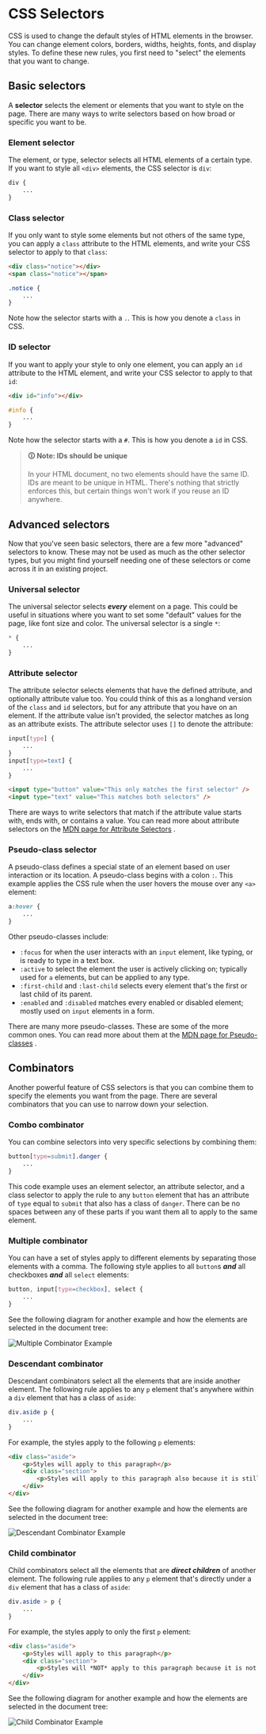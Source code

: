 # CSS Selectors

CSS is used to change the default styles of HTML elements in the browser. You can change element colors, borders, widths, heights, fonts, and display styles. To define these new rules, you first need to "select" the elements that you want to change.

## Basic selectors

A **selector** selects the element or elements that you want to style on the page. There are many ways to write selectors based on how broad or specific you want to be.

### Element selector

The element, or type, selector selects all HTML elements of a certain type. If you want to style all `<div>` elements, the CSS selector is `div`:

```css
div {
    ...
}
```

### Class selector

If you only want to style some elements but not others of the same type, you can apply a `class` attribute to the HTML elements, and write your CSS selector to apply to that `class`:

```html
<div class="notice"></div>
<span class="notice"></span>
```

```css
.notice {
    ...
}
```

Note how the selector starts with a `.`. This is how you denote a `class` in CSS.

### ID selector

If you want to apply your style to only one element, you can apply an `id` attribute to the HTML element, and write your CSS selector to apply to that `id`:

```html
<div id="info"></div>
```

```css
#info {
    ...
}
```

Note how the selector starts with a `#`. This is how you denote a `id` in CSS.

>**🛈 Note: IDs should be unique**
>
>In your HTML document, no two elements should have the same ID. IDs are meant to be unique in HTML. There's nothing that strictly enforces this, but certain things won't work if you reuse an ID anywhere.

## Advanced selectors

Now that you've seen basic selectors, there are a few more "advanced" selectors to know. These may not be used as much as the other selector types, but you might find yourself needing one of these selectors or come across it in an existing project.

### Universal selector

The universal selector selects **_every_** element on a page. This could be useful in situations where you want to set some "default" values for the page, like font size and color. The universal selector is a single `*`:

```css
* {
    ...
}
```

### Attribute selector

The attribute selector selects elements that have the defined attribute, and optionally attribute value too. You could think of this as a longhand version of the `class` and `id` selectors, but for any attribute that you have on an element. If the attribute value isn't provided, the selector matches as long as an attribute exists. The attribute selector uses `[]` to denote the attribute:

```css
input[type] {
    ...
}
input[type=text] {
    ...
}
```

```html
<input type="button" value="This only matches the first selector" />
<input type="text" value="This matches both selectors" />
```

There are ways to write selectors that match if the attribute value starts with, ends with, or contains a value. You can read more about attribute selectors on the [MDN page for Attribute Selectors](https://developer.mozilla.org/en-US/docs/Web/CSS/Attribute_selectors) .

### Pseudo-class selector

A pseudo-class defines a special state of an element based on user interaction or its location. A pseudo-class begins with a colon `:`. This example applies the CSS rule when the user hovers the mouse over any `<a>` element:

```css
a:hover {
    ...
}
```

Other pseudo-classes include:

-   `:focus` for when the user interacts with an `input` element, like typing, or is ready to type in a text box.
-   `:active` to select the element the user is actively clicking on; typically used for `a` elements, but can be applied to any type.
-   `:first-child` and `:last-child` selects every element that's the first or last child of its parent.
-   `:enabled` and `:disabled` matches every enabled or disabled element; mostly used on `input` elements in a form.

There are many more pseudo-classes. These are some of the more common ones. You can read more about them at the [MDN page for Pseudo-classes](https://developer.mozilla.org/en-US/docs/Web/CSS/Pseudo-classes) .

## Combinators

Another powerful feature of CSS selectors is that you can combine them to specify the elements you want from the page. There are several combinators that you can use to narrow down your selection.

### Combo combinator

You can combine selectors into very specific selections by combining them:

```css
button[type=submit].danger {
    ...
}
```

This code example uses an element selector, an attribute selector, and a class selector to apply the rule to any `button` element that has an attribute of `type` equal to `submit` that also has a class of `danger`. There can be no spaces between any of these parts if you want them all to apply to the same element.

### Multiple combinator

You can have a set of styles apply to different elements by separating those elements with a comma. The following style applies to all `button`s **_and_** all checkboxes **_and_** all `select` elements:

```css
button, input[type=checkbox], select {
    ...
}
```

See the following diagram for another example and how the elements are selected in the document tree:

![Multiple Combinator Example](https://user-images.githubusercontent.com/94882786/176085995-844f8baa-4691-4321-b073-b1f7236ac66a.png)

### Descendant combinator

Descendant combinators select all the elements that are inside another element. The following rule applies to any `p` element that's anywhere within a `div` element that has a class of `aside`:

```css
div.aside p {
    ...
}
```

For example, the styles apply to the following `p` elements:

```html
<div class="aside">
    <p>Styles will apply to this paragraph</p>
    <div class="section">
        <p>Styles will apply to this paragraph also because it is still inside the div.aside</p>
    </div>
</div>
```

See the following diagram for another example and how the elements are selected in the document tree:

![Descendant Combinator Example](https://user-images.githubusercontent.com/94882786/176086037-c66449d0-97bb-49fe-a382-f0d8a5d6cb86.png)

### Child combinator

Child combinators select all the elements that are **_direct children_** of another element. The following rule applies to any `p` element that's directly under a `div` element that has a class of `aside`:

```css
div.aside > p {
    ...
}
```

For example, the styles apply to only the first `p` element:

```html
<div class="aside">
    <p>Styles will apply to this paragraph</p>
    <div class="section">
        <p>Styles will *NOT* apply to this paragraph because it is not a direct child of div.aside</p>
    </div>
</div>
```

See the following diagram for another example and how the elements are selected in the document tree:

![Child Combinator Example](https://user-images.githubusercontent.com/94882786/176086062-0da2c843-b83d-4667-a4f9-dd6e35e595d0.png)
